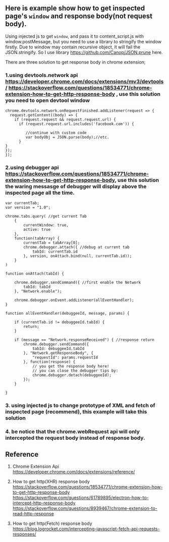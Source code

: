 ## Here is example show how to get inspected page's `window` and response body(not request body).

Using injected js to get `window`, and pass it to content_script.js with window.postMessage, but you need to use a library to stringify the window firstly. Due to window may contain recursive object, it will fail the JSON.stringify. So I use library https://github.com/Canop/JSON.prune here.

There are three solution to get response body in chrome extension;

### 1.using devtools.network api  https://developer.chrome.com/docs/extensions/mv3/devtools/  https://stackoverflow.com/questions/18534771/chrome-extension-how-to-get-http-response-body , use this solution you need to open devtool window
```
chrome.devtools.network.onRequestFinished.addListener(request => {
  request.getContent((body) => {
    if (request.request && request.request.url) {
      if (request.request.url.includes('facebook.com')) {

         //continue with custom code
         var bodyObj = JSON.parse(body);//etc.
      }
}
});
});
```


### 2.using debugger api  https://stackoverflow.com/questions/18534771/chrome-extension-how-to-get-http-response-body, use this solution the waring messasge of debugger will display above the inspected page all the time.

```
var currentTab;
var version = "1.0";

chrome.tabs.query( //get current Tab
    {
        currentWindow: true,
        active: true
    },
    function(tabArray) {
        currentTab = tabArray[0];
        chrome.debugger.attach({ //debug at current tab
            tabId: currentTab.id
        }, version, onAttach.bind(null, currentTab.id));
    }
)

function onAttach(tabId) {

    chrome.debugger.sendCommand({ //first enable the Network
        tabId: tabId
    }, "Network.enable");

    chrome.debugger.onEvent.addListener(allEventHandler);
}

function allEventHandler(debuggeeId, message, params) {

    if (currentTab.id != debuggeeId.tabId) {
        return;
    }

    if (message == "Network.responseReceived") { //response return 
        chrome.debugger.sendCommand({
            tabId: debuggeeId.tabId
        }, "Network.getResponseBody", {
            "requestId": params.requestId
        }, function(response) {
            // you get the response body here!
            // you can close the debugger tips by:
            chrome.debugger.detach(debuggeeId);
        });
    }

}
```

### 3. using injected js to change prototype of XML and fetch of inspected page (recommend), this example will take this solution

### 4. be notice that the chrome.webRequest api will only intercepted the request body instead of response body.


## Reference

1. Chrome Extension Api
https://developer.chrome.com/docs/extensions/reference/
2. How to get http(XHR) response body
https://stackoverflow.com/questions/18534771/chrome-extension-how-to-get-http-response-body
https://stackoverflow.com/questions/61789895/electron-how-to-intercept-http-response-body
https://stackoverflow.com/questions/8939467/chrome-extension-to-read-http-response

3. How to get http(Fetch) response body
https://blog.logrocket.com/intercepting-javascript-fetch-api-requests-responses/
